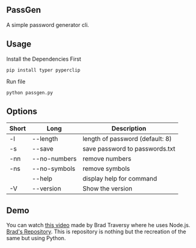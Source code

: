 ## PassGen
A simple password generator cli.

## Usage

Install the Dependencies First 
```
pip install typer pyperclip
```

Run file
```
python passgen.py
```

## Options

| Short | Long              | Description                     |
| ----- | ----------------- | ------------------------------- |
| -l    | --length <number> | length of password (default: 8) |
| -s    | --save            | save password to passwords.txt  |
| -nn   | --no-numbers      | remove numbers                  |
| -ns   | --no-symbols      | remove symbols                  |
|       | --help            | display help for command        |
| -V    | --version         | Show the version                |


## Demo

You can watch [this video](https://youtu.be/3Xx83JAktXk) made by Brad Traversy where he uses Node.js.
[Brad's Repository](https://github.com/bradtraversy/passgen).
This is repository is nothing but the recreation of the same but using Python. 